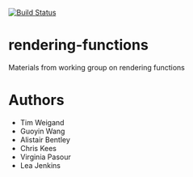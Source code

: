 [![Build Status](https://travis-ci.org/compeco/rendering-functions.svg)](https://travis-ci.org/compeco/rendering-functions)

# rendering-functions
Materials from working group on rendering functions

# Authors

- Tim Weigand
- Guoyin Wang
- Alistair Bentley
- Chris Kees
- Virginia Pasour
- Lea Jenkins
